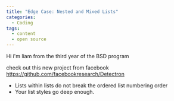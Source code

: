 ```yaml
---
title: "Edge Case: Nested and Mixed Lists"
categories:
  - Coding
tags:
  - content
  - open source
---
```


Hi i'm liam from the third year of the BSD program

check out this new project from facebook
https://github.com/facebookresearch/Detectron



* Lists within lists do not break the ordered list numbering order
* Your list styles go deep enough.
